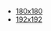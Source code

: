- [180x180](https://cdn.jsdelivr.net/gh/fei-tsui/feitsui.com/icon/180x180.png)
- [192x192](https://cdn.jsdelivr.net/gh/fei-tsui/feitsui.com/icon/192x192.png)
